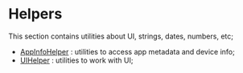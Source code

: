 # Helpers
This section contains utilities about UI, strings, dates, numbers, etc;

- [AppInfoHelper](https://github.com/FabrizioCaldarelli/Android-Cookbook/tree/master/Topics/Helpers/AppInfoHelper) : utilities to access app metadata and device info;
- [UIHelper](https://github.com/FabrizioCaldarelli/Android-Cookbook/tree/master/Topics/Helpers/UIHelper) : utilities to work with UI;
